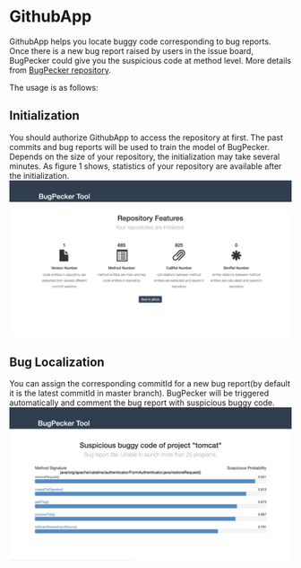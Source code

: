 # GithubApp
GithubApp helps you locate buggy code corresponding to bug reports.
Once there is a new bug report raised by users in the issue board, BugPecker could give you the suspicious code at method level. 
More details from [BugPecker repository](https://github.com/RAddRiceee/BugPecker).

The usage is as follows:
## Initialization
You should authorize GithubApp to access the repository at first.
The past commits and bug reports will be used to train the model of BugPecker.
Depends on the size of your repository, the initialization may take several minutes.
As figure 1 shows, statistics of your repository are available after the initialization.
![avatar](https://raw.githubusercontent.com/Tekfei/test/master/2.png)
## Bug Localization
You can assign the corresponding commitId for a new bug report(by default it is the latest commitId in master branch).
BugPecker will be triggered automatically and comment the bug report with suspicious buggy code.
![avatar](https://raw.githubusercontent.com/Tekfei/test/master/result.png)

